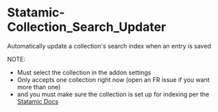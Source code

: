 # Statamic-Collection_Search_Updater

Automatically update a collection's search index when an entry is saved

NOTE:

- Must select the collection in the addon settings
- Only accepts one collection right now (open an FR issue if you want more than one)
- and you must make sure the collection is set up for indexing per the [Statamic Docs](https://docs.statamic.com/search#collection-indexes)
